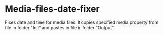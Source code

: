 # Media-files-date-fixer
Fixes date and time for media files. It copies specified media property from file in folder "Init" and pastes in file in folder "Output"
